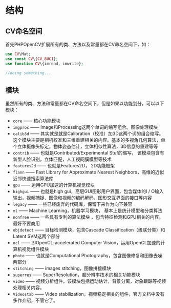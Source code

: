 # 结构

## CV命名空间

首先PHPOpenCV扩展所有的类、方法以及常量都在CV命名空间下，如：

``` php
use CV\Mat;
use const CV\{CV_8UC1};
use function CV\{imread, imwrite};

//doing something...

```


## 模块

虽然所有的类、方法和常量都在CV命名空间下，但是如果以功能划分，可以以下模块：

- `core`    —— 核心功能模块
- `imgproc` —— Image和Processing这两个单词的缩写组合。图像处理模块
- `calib3d` —— 其实就是就是Calibration（校准）加3D这两个词的组合缩写。这个模块主要是相机校准和三维重建相关的内容。基本的多视角几何算法，单个立体摄像头标定，物体姿态估计，立体相似性算法，3D信息的重建等等
- `contrib` —— 也就是Contributed/Experimental Stuf的缩写， 该模块包含有新型人脸识别，立体匹配，人工视网膜模型等技术
- `features2d` —— 也就是Features2D， 2D功能框架
- `flann` —— Fast Library for Approximate Nearest Neighbors，高维的近似近邻快速搜索算法库
- `gpu` —— 运用GPU加速的计算机视觉模块
- `highgui` —— 也就是high gui，高层GUI图形用户界面，包含媒体的I / O输入输出，视频捕捉、图像和视频的编码解码、图形交互界面的接口等内容
- `legacy` —— 一些已经废弃的代码库，保留下来作为向下兼容
- `ml` —— Machine Learning，机器学习模块， 基本上是统计模型和分类算法
- `nonfree` —— 一些具有专利的算法模块 ，包含特征检测和GPU相关的内容。最好不要商用
- `objdetect` —— 目标检测模块，包含Cascade Classification（级联分类）和Latent SVM这两个部分
- `ocl` —— 即OpenCL-accelerated Computer Vision，运用OpenCL加速的计算机视觉组件模块
- `photo` —— 也就是Computational Photography，包含图像修复和图像去噪两部分
- `stitching` —— images stitching，图像拼接模块
- `superres` —— SuperResolution，超分辨率技术的相关功能模块
- `video` —— 视频分析组件，该模块包括运动估计，背景分离，对象跟踪等视频处理相关内容。
- `Videostab` —— Video stabilization，视频稳定相关的组件，官方文档中没有多作介绍，不管它了。